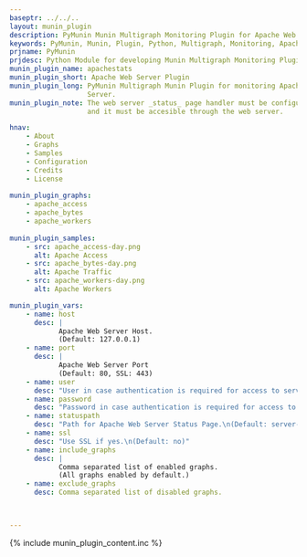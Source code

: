 ```yaml
---
baseptr: ../../..
layout: munin_plugin
description: PyMunin Munin Multigraph Monitoring Plugin for Apache Web Server in Python.
keywords: PyMunin, Munin, Plugin, Python, Multigraph, Monitoring, Apache, Web Server
prjname: PyMunin
prjdesc: Python Module for developing Munin Multigraph Monitoring Plugins
munin_plugin_name: apachestats
munin_plugin_short: Apache Web Server Plugin
munin_plugin_long: PyMunin Multigraph Munin Plugin for monitoring Apache Web 
                   Server.
munin_plugin_note: The web server _status_ page handler must be configured 
                   and it must be accesible through the web server.

hnav:
    - About
    - Graphs
    - Samples
    - Configuration
    - Credits
    - License
                   
munin_plugin_graphs:
    - apache_access
    - apache_bytes
    - apache_workers
    
munin_plugin_samples:
    - src: apache_access-day.png
      alt: Apache Access
    - src: apache_bytes-day.png
      alt: Apache Traffic
    - src: apache_workers-day.png
      alt: Apache Workers

munin_plugin_vars:
    - name: host
      desc: |
            Apache Web Server Host.
            (Default: 127.0.0.1)
    - name: port
      desc: |
            Apache Web Server Port
            (Default: 80, SSL: 443)
    - name: user
      desc: "User in case authentication is required for access to server-status page."
    - name: password
      desc: "Password in case authentication is required for access to server-status page."
    - name: statuspath
      desc: "Path for Apache Web Server Status Page.\n(Default: server-status)"
    - name: ssl
      desc: "Use SSL if yes.\n(Default: no)"
    - name: include_graphs
      desc: |
            Comma separated list of enabled graphs.
            (All graphs enabled by default.)
    - name: exclude_graphs
      desc: Comma separated list of disabled graphs.


    
---
```


{% include munin_plugin_content.inc %}
